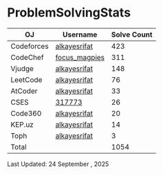 # ProblemSolvingStats


| OJ | Username | Solve Count |
| -- | -------- | ----------- |
| Codeforces | [alkayesrifat](https://codeforces.com/profile/alkayesrifat) | 423 |
| CodeChef | [focus_magpies](https://www.codechef.com/users/focus_magpies) | 311 |
| Vjudge | [alkayesrifat](https://vjudge.net/user/alkayesrifat) | 148 |
| LeetCode | [alkayesrifat](https://leetcode.com/u/alkayesrifat/) | 76 |
| AtCoder | [alkayesrifat](https://atcoder.jp/users/alkayesrifat) | 33 |
| CSES | [317773](https://cses.fi/user/317773) | 26 |
| Code360 | [alkayesrifat](https://www.naukri.com/code360/profile/alkayesrifat) | 20 |
| KEP.uz | [alkayesrifat](https://kep.uz/users/user/alkayesrifat) | 14 |
| Toph | [alkayesrifat](https://toph.co/u/alkayesrifat) | 3 |
| Total | | 1054 |

Last Updated: 24 September , 2025

